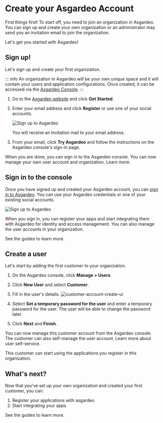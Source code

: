 # Create your Asgardeo Account

First things first! To start off, you need to join an organization in Asgardeo. You can sign up and create your own organization or an administrator may send you an invitation email to join the organization.

Let's get you started with Asgardeo!

## Sign up!

Let's sign up and create your first organization.

::: info
An organization in Asgardeo will be your own unique space and it will contain your users and application configurations. Once created, it can be accessed via the [Asgardeo Console](https://console.asgardeo.io/).
:::

1. Go to the [Asgardeo website](https://wso2.com/asgardeo/) and click **Get Started**.

2. Enter your email address and click **Register** or use one of your social accounts.

    <img :src="$withBase('/assets/img/guides/get-started/sign-up-to-asgardeo.png')" alt="Sign up to Asgardeo">

    You will receive an invitation mail to your email address.

3. From your email, click **Try Asgardeo** and follow the instructions on the Asgardeo console's sign-in page.

When you are done, you can sign in to the Asgardeo console. You can now manage your own user account and organization. <a :href="$withBase('/guides/your-asgardeo/')">Learn more</a>.

## Sign in to the console

Once you have signed up and created your Asgardeo account, you can [sign in to Asgardeo](https://console.asgardeo.io/). You can use your Asgardeo credentials or one of your existing social accounts.

<img :src="$withBase('/assets/img/guides/get-started/sign-in-to-asgardeo.png')" alt="Sign up to Asgardeo">

When you sign in, you can register your apps and start integrating them with Asgardeo for identity and access management. You can also manage the user accounts in your organization. 

See the <a :href="$withBase('/guides/')">guides</a> to learn more.

## Create a user

Let's start by adding the first customer to your organization.

1. On the Asgardeo console, click **Manage > Users**.
2. Click **New User** and select **Customer**.
3. Fill in the user's details.
    <img :src="$withBase('/assets/img/guides/get-started/create-customer-account.png')" alt="customer-account-create-ui">
4. Select **Set a temporary password for the user** and enter a temporary password for the user. The user will be able to change the password later.

6. Click **Next** and **Finish**.

You can now manage this customer account from the Asgardeo console. The customer can also self-manage the user account. Learn more about <a :href="$withBase('/guides/user-self-service/')">user self-service</a>.

This customer can start using the applications you register in this organization.

## What's next?

Now that you've set up your own organization and created your first customer, you can:

1. <a :href="$withBase('/guides/applications/')">Register your applications with asgardeo</a>
2. <a :href="$withBase('/get-started/start-integrating-apps/')">Start integrating your apps</a>

See the <a :href="$withBase('/guides/')">guides</a> to learn more.